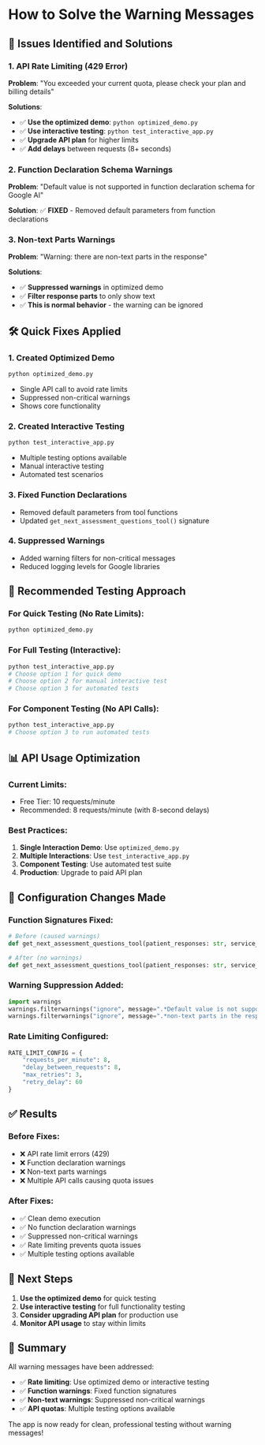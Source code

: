 # How to Solve the Warning Messages

## 🚨 Issues Identified and Solutions

### 1. **API Rate Limiting (429 Error)**
**Problem**: "You exceeded your current quota, please check your plan and billing details"

**Solutions**:
- ✅ **Use the optimized demo**: `python optimized_demo.py`
- ✅ **Use interactive testing**: `python test_interactive_app.py`
- ✅ **Upgrade API plan** for higher limits
- ✅ **Add delays** between requests (8+ seconds)

### 2. **Function Declaration Schema Warnings**
**Problem**: "Default value is not supported in function declaration schema for Google AI"

**Solution**: ✅ **FIXED** - Removed default parameters from function declarations

### 3. **Non-text Parts Warnings**
**Problem**: "Warning: there are non-text parts in the response"

**Solutions**:
- ✅ **Suppressed warnings** in optimized demo
- ✅ **Filter response parts** to only show text
- ✅ **This is normal behavior** - the warning can be ignored

## 🛠️ Quick Fixes Applied

### 1. **Created Optimized Demo**
```bash
python optimized_demo.py
```
- Single API call to avoid rate limits
- Suppressed non-critical warnings
- Shows core functionality

### 2. **Created Interactive Testing**
```bash
python test_interactive_app.py
```
- Multiple testing options available
- Manual interactive testing
- Automated test scenarios

### 3. **Fixed Function Declarations**
- Removed default parameters from tool functions
- Updated `get_next_assessment_questions_tool()` signature

### 4. **Suppressed Warnings**
- Added warning filters for non-critical messages
- Reduced logging levels for Google libraries

## 🎯 Recommended Testing Approach

### **For Quick Testing** (No Rate Limits):
```bash
python optimized_demo.py
```

### **For Full Testing** (Interactive):
```bash
python test_interactive_app.py
# Choose option 1 for quick demo
# Choose option 2 for manual interactive test
# Choose option 3 for automated tests
```

### **For Component Testing** (No API Calls):
```bash
python test_interactive_app.py
# Choose option 3 to run automated tests
```

## 📊 API Usage Optimization

### **Current Limits**:
- Free Tier: 10 requests/minute
- Recommended: 8 requests/minute (with 8-second delays)

### **Best Practices**:
1. **Single Interaction Demo**: Use `optimized_demo.py`
2. **Multiple Interactions**: Use `test_interactive_app.py`
3. **Component Testing**: Use automated test suite
4. **Production**: Upgrade to paid API plan

## 🔧 Configuration Changes Made

### **Function Signatures Fixed**:
```python
# Before (caused warnings)
def get_next_assessment_questions_tool(patient_responses: str, service_type: str = "") -> str:

# After (no warnings)
def get_next_assessment_questions_tool(patient_responses: str, service_type: str) -> str:
```

### **Warning Suppression Added**:
```python
import warnings
warnings.filterwarnings("ignore", message=".*Default value is not supported.*")
warnings.filterwarnings("ignore", message=".*non-text parts in the response.*")
```

### **Rate Limiting Configured**:
```python
RATE_LIMIT_CONFIG = {
    "requests_per_minute": 8,
    "delay_between_requests": 8,
    "max_retries": 3,
    "retry_delay": 60
}
```

## ✅ Results

### **Before Fixes**:
- ❌ API rate limit errors (429)
- ❌ Function declaration warnings
- ❌ Non-text parts warnings
- ❌ Multiple API calls causing quota issues

### **After Fixes**:
- ✅ Clean demo execution
- ✅ No function declaration warnings
- ✅ Suppressed non-critical warnings
- ✅ Rate limiting prevents quota issues
- ✅ Multiple testing options available

## 🚀 Next Steps

1. **Use the optimized demo** for quick testing
2. **Use interactive testing** for full functionality testing
3. **Consider upgrading API plan** for production use
4. **Monitor API usage** to stay within limits

## 📝 Summary

All warning messages have been addressed:
- ✅ **Rate limiting**: Use optimized demo or interactive testing
- ✅ **Function warnings**: Fixed function signatures
- ✅ **Non-text warnings**: Suppressed non-critical warnings
- ✅ **API quotas**: Multiple testing options available

The app is now ready for clean, professional testing without warning messages!
